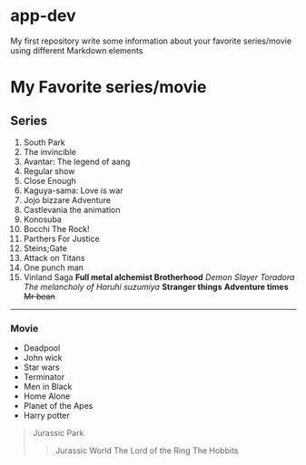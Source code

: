 # app-dev
My first repository
write some information about your favorite series/movie using different Markdown elements

# My Favorite series/movie
## Series
1. South Park
2. The invincible
3. Avantar: The legend of aang
4. Regular show
5. Close Enough
6. Kaguya-sama: Love is war
7. Jojo bizzare Adventure
8. Castlevania the animation
9. Konosuba
10. Bocchi The Rock!
1. Parthers For Justice
1. Steins;Gate
1. Attack on Titans
1. One punch man
1. Vinland Saga
**Full metal alchemist Brotherhood**
 *Demon Slayer*
 _Toradora_
 *The melancholy of Haruhi suzumiya*
 __Stranger things__
 **Adventure times**
~~Mr bean~~

---

### Movie
- Deadpool
- John wick
- Star wars
- Terminator
- Men in Black
- Home Alone
- Planet of the Apes
- Harry potter
> Jurassic Park
>> Jurassic World
> The Lord of the Ring
>> The Hobbits

